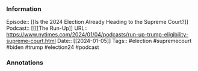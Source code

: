 ### Information

Episode:: [[Is the 2024 Election Already Heading to the Supreme Court?]]
Podcast:: [[[[The Run-Up]]
URL:: https://www.nytimes.com/2024/01/04/podcasts/run-up-trump-eligibility-supreme-court.html
Date:: [[2024-01-05]]
Tags:: #election #supremecourt #biden #trump #election24 
#podcast


### Annotations

